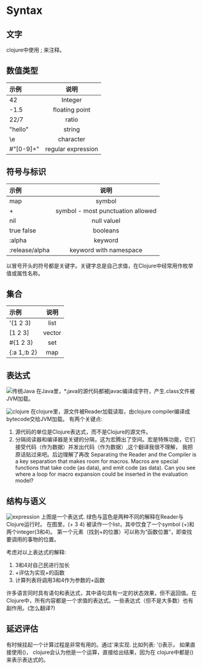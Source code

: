 # Syntax

## 文字
clojure中使用 ; 来注释。

## 数值类型

|示例|说明|
|:---|:---:|
|42|Integer|
|-1.5|floating point|
|22/7|ratio|
|"hello"|string|
|\e|character|
|#"[0-9]+"|regular expression|

## 符号与标识

|示例|说明|
|:---|:---:|
|map|symbol|
|+|symbol - most punctuation allowed|
|nil|null valuel|
|true false|booleans|
|:alpha|keyword|
|:release/alpha|keyword with namespace|

以冒号开头的符号都是关键字。关键字总是自己求值，在Clojure中经常用作枚举值或属性名称。

## 集合
|示例|说明|
|:---|:---:|
|'(1 2 3)|list|
|[1 2 3]|vector|
|#{1 2 3}|set|
|{:a 1,:b 2}|map|

## 表达式
![传统Java](https://clojure.org/images/content/guides/learn/syntax/traditional-evaluation.png)
在Java里，*.java的源代码都被javac编译成字符，产生.class文件被JVM加载。


![clojure](https://clojure.org/images/content/guides/learn/syntax/clojure-evaluation.png)
在clojure里，源文件被Reader加载读取，由clojure compiler编译成bytecode交给JVM加载。
有两个关键点:
1. 源代码的单位是Clojure表达式，而不是Clojure的源文件。
2. 分隔阅读器和编译器是关键的分隔，这为宏腾出了空间。宏是特殊功能，它们接受代码（作为数据）并发出代码（作为数据）,这个翻译我很不理解，
我把原话贴过来吧。后边理解了再改
Separating the Reader and the Compiler is a key separation that makes room for macros. Macros are special functions that take code (as data), and emit code (as data). Can you see where a loop for macro expansion could be inserted in the evaluation model?

## 结构与语义
![expression](https://clojure.org/images/content/guides/learn/syntax/structure-and-semantics.png)
上图是一个表达式.
绿色与蓝色是两种不同的解释在Reader与Clojure运行时。
在图里，(+  3 4) 被读作一个list，其中饮食了一个symbol (+)和两个integer(3和4)。 第一个元素（找到+的位置）可以称为“函数位置”，即查找要调用的事物的位置。

考虑对以上表达式的解释:
1. 3和4对自己民进行加长
2. +评估为实现+的函数
3. 计算列表将调用3和4作为参数的+函数

许多语言同时具有语句和表达式，其中语句具有一定的状态效果，但不返回值。在Clojure中，所有内容都是一个求值的表达式。一些表达式（但不是大多数）也有副作用。(怎么翻译?)


##  延迟评估
有时候挂起一个计算过程是非常有用的。通过'来实现.  比如列表: '()表示， 如果直接使用()， clojure会认为他是一个运算，直接给出结果，因为在 clojure中都是()来表示表达式的。

